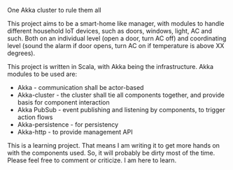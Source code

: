 One Akka cluster to rule them all

This project aims to be a smart-home like manager, with modules to handle different household IoT devices, such as doors, windows, light, AC and such. Both on an individual level (open a door, turn AC off) and coordinating level (sound the alarm if door opens, turn AC on if temperature is above XX degrees).

This project is written in Scala, with Akka being the infrastructure.
Akka modules to be used are:
* Akka - communication shall be actor-based
* Akka-cluster - the cluster shall tie all components together, and provide basis for component interaction
* Akka PubSub - event publishing and listening by components, to trigger action flows
* Akka-persistence - for persistency
* Akka-http - to provide management API

This is a learning project. That means I am writing it to get more hands on with the components used. So, it will probably be dirty most of the time. Please feel free to comment or criticize. I am here to learn.
